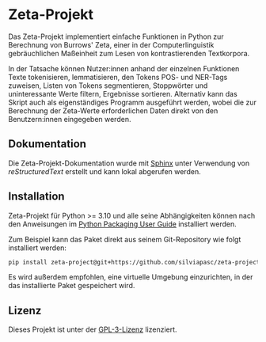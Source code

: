 # Zeta-Projekt

Das Zeta-Projekt implementiert einfache Funktionen in Python zur Berechnung von Burrows' Zeta, einer in der Computerlinguistik gebräuchlichen Maßeinheit zum Lesen von kontrastierenden Textkorpora.

In der Tatsache können Nutzer:innen anhand der einzelnen Funktionen Texte tokenisieren, lemmatisieren, den Tokens POS- und NER-Tags zuweisen, Listen von Tokens segmentieren, Stoppwörter und uninteressante Werte filtern, Ergebnisse sortieren. Alternativ kann das Skript auch als eigenständiges Programm ausgeführt werden, wobei die zur Berechnung der Zeta-Werte erforderlichen Daten direkt von den Benutzern:innen eingegeben werden.

## Dokumentation

Die Zeta-Projekt-Dokumentation wurde mit [Sphinx](https://www.sphinx-doc.org/en/master/index.html) unter Verwendung von *reStructuredText* erstellt und kann lokal abgerufen werden.


## Installation

Zeta-Projekt für Python >= 3.10 und alle seine Abhängigkeiten können nach den Anweisungen im [Python Packaging User Guide](https://packaging.python.org/en/latest/guides/section-install/) installiert werden. 

Zum Beispiel kann das Paket direkt aus seinem Git-Repository wie folgt installiert werden:

```bash
pip install zeta-project@git+https://github.com/silviapasc/zeta-project
```

Es wird außerdem empfohlen, eine virtuelle Umgebung einzurichten, in der das installierte Paket gespeichert wird.

## Lizenz

Dieses Projekt ist unter der [GPL-3-Lizenz](https://opensource.org/license/gpl-3-0/) lizenziert.
